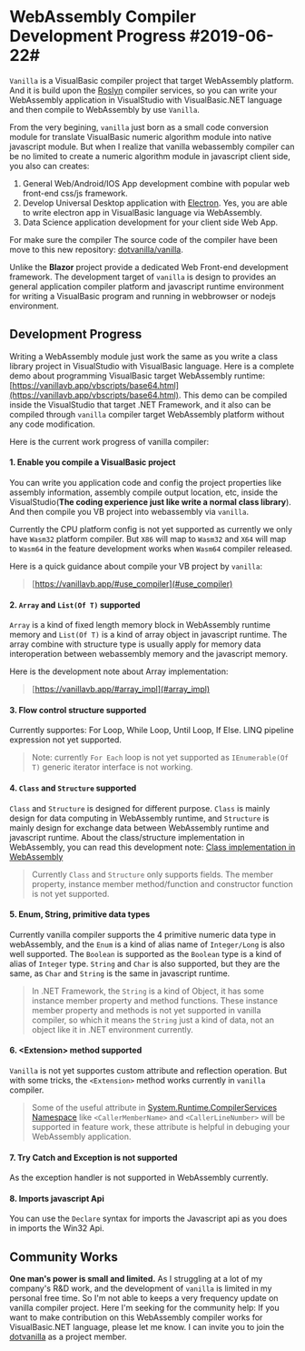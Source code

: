 # WebAssembly Compiler Development Progress #2019-06-22#

<!-- 2019-06-22 -->

``Vanilla`` is a VisualBasic compiler project that target WebAssembly platform. And it is build upon the [Roslyn](https://github.com/dotnet/roslyn) compiler services, so you can write your WebAssembly application in VisualStudio with VisualBasic.NET language and then compile to WebAssembly by use ``Vanilla``.

From the very begining, ``vanilla`` just born as a small code conversion module for translate VisualBasic numeric algorithm module into native javascript module. But when I realize that vanilla webassembly compiler can be no limited to create a numeric algorithm
module in javascript client side, you also can creates:

1. General Web/Android/IOS App development combine with popular web front-end css/js framework. 
2. Develop Universal Desktop application with [Electron](http://electronjs.org/). Yes, you are able to write electron app in VisualBasic language via WebAssembly.
3. Data Science application development for your client side Web App.

For make sure the compiler The source code of the compiler have been move to this new repository: [dotvanilla/vanilla](https://github.com/dotvanilla/vanilla).

Unlike the **Blazor** project provide a dedicated Web Front-end development framework. The development target of ``vanilla`` is design to provides an general application compiler platform and javascript runtime environment for writing a VisualBasic program and running in webbrowser or nodejs environment.

## Development Progress

Writing a WebAssembly module just work the same as you write a class library project in VisualStudio with VisualBasic language. Here is a complete demo about programming VisualBasic target WebAssembly runtime: [https://vanillavb.app/vbscripts/base64.html](https://vanillavb.app/vbscripts/base64.html). This demo can be compiled inside the VisualStudio that target .NET Framework, and it also can be compiled through ``vanilla`` compiler target WebAssembly platform without any code modification.

Here is the current work progress of vanilla compiler:

#### 1. Enable you compile a VisualBasic project 

You can write you application code and config the project properties like assembly information, assembly compile output location, etc, inside the VisualStudio(**The coding experience just like write a normal class library**). And then compile you VB project into webassembly via ``vanilla``.

Currently the CPU platform config is not yet supported as currently we only have ``Wasm32`` platform compiler. But ``X86`` will map to ``Wasm32`` and ``X64`` will map to ``Wasm64`` in the feature development works when ``Wasm64`` compiler released.

Here is a quick guidance about compile your VB project by ``vanilla``:

> [https://vanillavb.app/#use_compiler](#use_compiler)

#### 2. ``Array`` and ``List(Of T)`` supported 

``Array`` is a kind of fixed length memory block in WebAssembly runtime memory and ``List(Of T)`` is a kind of array object in javascript runtime. The array combine with structure type is usually apply for memory data interoperation between webassembly memory and the javascript memory.

Here is the development note about Array implementation:

> [https://vanillavb.app/#array_impl](#array_impl)

#### 3. Flow control structure supported

Currently supportes: For Loop, While Loop, Until Loop, If Else. LINQ pipeline expression not yet supported. 

> Note: currently ``For Each`` loop is not yet supported as ``IEnumerable(Of T)`` generic iterator interface is not working.

#### 4. ``Class`` and ``Structure`` supported 

``Class`` and ``Structure`` is designed for different purpose. ``Class`` is mainly design for data computing in WebAssembly runtime, and ``Structure`` is mainly design for exchange data between WebAssembly runtime and javascript runtime. About the class/structure implementation in WebAssembly, you can read this development note: [Class implementation in WebAssembly](#class_impl)

> Currently ``Class`` and ``Structure`` only supports fields. The member property, instance member method/function and constructor function is not yet supported.

#### 5. Enum, String, primitive data types

Currently vanilla compiler supports the 4 primitive numeric data type in webAssembly, and the ``Enum`` is a kind of alias name of ``Integer/Long`` is also well supported. The ``Boolean`` is supported as the ``Boolean`` type is a kind of alias of ``Integer`` type. ``String`` and ``Char`` is also supported, but they are the same, as ``Char`` and ``String`` is the same in javascript runtime.

> In .NET Framework, the ``String`` is a kind of Object, it has some instance member property and method functions. These instance member property and methods is not yet supported in vanilla compiler, so which it means the ``String`` just a kind of data, not an object like it in .NET environment currently.

#### 6. &lt;Extension> method supported

``Vanilla`` is not yet supportes custom attribute and reflection operation. But with some tricks, the ``<Extension>`` method works currently in ``vanilla`` compiler. 

> Some of the useful attribute in [System.Runtime.CompilerServices Namespace](https://docs.microsoft.com/en-us/dotnet/api/system.runtime.compilerservices?view=netframework-4.8) like ``<CallerMemberName>`` and ``<CallerLineNumber>`` will be supported in feature work, these attribute is helpful in debuging your WebAssembly application.

#### 7. Try Catch and Exception is not supported

As the exception handler is not supported in WebAssembly currently.

#### 8. Imports javascript Api

You can use the ``Declare`` syntax for imports the Javascript api as you does in imports the Win32 Api.

## Community Works

**One man's power is small and limited.** As I struggling at a lot of my company's R&amp;D work, and the development of ``vanilla`` is limited in my personal free time. So I'm not able to keeps a very frequency update on vanilla compiler project. Here I'm seeking for the community help: If you want to make contribution on this WebAssembly compiler works for VisualBasic.NET language, please let me know. I can invite you to join the [dotvanilla](https://github.com/dotvanilla) as a project member.
